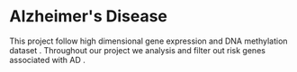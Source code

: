 # Alzheimer's Disease
This project follow high dimensional gene expression and DNA methylation dataset . Throughout our project we analysis  and filter out risk genes associated with AD .
